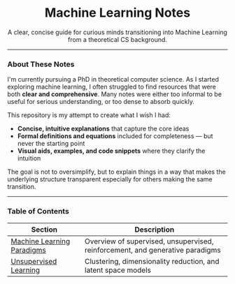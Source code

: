 

<h1 align="center"> Machine Learning Notes</h1>
<p align="center">
  A clear, concise guide for curious minds transitioning into Machine Learning from a theoretical CS background.
</p>

---

### About These Notes

I'm currently pursuing a PhD in theoretical computer science. As I started exploring machine learning, I often struggled to find resources that were both **clear and comprehensive**. Many notes were either too informal to be useful for serious understanding, or too dense to absorb quickly.

This repository is my attempt to create what I wish I had:
-  **Concise, intuitive explanations** that capture the core ideas  
-  **Formal definitions and equations** included for completeness — but never the starting point  
-  **Visual aids, examples, and code snippets** where they clarify the intuition  

The goal is not to oversimplify, but to explain things in a way that makes the underlying structure transparent especially for others making the same transition.

---

###  Table of Contents

| Section | Description |
|--------|-------------|
| [ Machine Learning Paradigms](notes/ml_paradigms.ipynb) | Overview of supervised, unsupervised, reinforcement, and generative paradigms |
| [ Unsupervised Learning](notes/unsupervised_learning_models.ipynb) | Clustering, dimensionality reduction, and latent space models |

